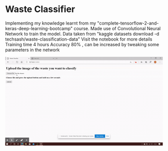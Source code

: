 # Waste Classifier
Implementing my knowledge learnt from my "complete-tensorflow-2-and-keras-deep-learning-bootcamp" course.
Made use of Convolutional Neural Network to train the model.
Data taken from "kaggle datasets download -d techsash/waste-classification-data"
Visit the notebook for more details
Training time 4 hours
Accuracy 80% , can be increased by tweaking some parameters in the network

![](Untitled-May-13-2020-9-52-PM-1.gif)